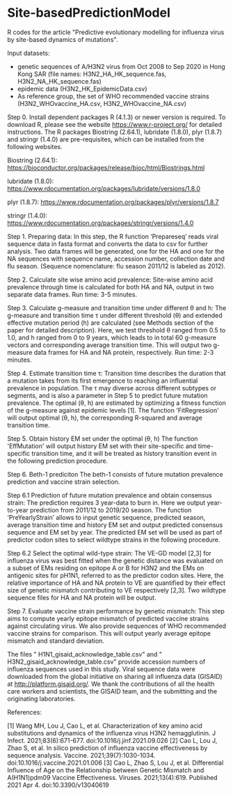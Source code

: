 # Site-basedPredictionModel
R codes for the article "Predictive evolutionary modelling for influenza virus by site-based dynamics of mutations".

Input datasets:
- genetic sequences of A/H3N2 virus from Oct 2008 to Sep 2020 in Hong Kong SAR (file names: H3N2_HA_HK_sequence.fas, H3N2_NA_HK_sequence.fas)
- epidemic data (H3N2_HK_EpidemicData.csv)
- As reference group, the set of WHO recommended vaccine strains (H3N2_WHOvaccine_HA.csv, H3N2_WHOvaccine_NA.csv) 

Step 0.  Install dependent packages 
R (4.1.3) or newer version is required. To download R, please see the website https://www.r-project.org/ for detailed instructions. The R packages Biostring (2.64.1), lubridate (1.8.0), plyr (1.8.7) and stringr (1.4.0) are pre-requisites, which can be installed from the following websites.

Biostring (2.64.1): https://bioconductor.org/packages/release/bioc/html/Biostrings.html

lubridate (1.8.0): https://www.rdocumentation.org/packages/lubridate/versions/1.8.0

plyr (1.8.7): https://www.rdocumentation.org/packages/plyr/versions/1.8.7

stringr (1.4.0): https://www.rdocumentation.org/packages/stringr/versions/1.4.0

Step 1.  Preparing data:
In this step, the R function ‘Prepareseq’ reads viral sequence data in fasta format and converts the data to csv for further analysis. Two data frames will be generated, one for the HA and one for the NA sequences with sequence name, accession number, collection date and flu season. (Sequence nomenclature: flu season 2011/12 is labeled as 2012). 

Step 2.  Calculate site wise amino acid prevalence:
Site-wise amino acid prevalence through time is calculated for both HA and NA, output in two separate data frames. Run time: 3-5 minutes. 

Step 3.  Calculate g-measure and transition time under different θ and h:
The g-measure and transition time τ under different threshold (θ) and extended effective mutation period (h) are calculated (see Methods section of the paper for detailed description). Here, we test threshold θ ranged from 0.5 to 1.0, and h ranged from 0 to 9 years, which leads to in total 60 g-measure vectors and corresponding average transition time. This will output two g-measure data frames for HA and NA protein, respectively. Run time: 2-3 minutes. 

Step 4.  Estimate transition time τ:
Transition time describes the duration that a mutation takes from its first emergence to reaching an influential prevalence in population. The τ may diverse across different subtypes or segments, and is also a parameter in Step 5 to predict future mutation prevalence. The optimal (θ, h) are estimated by optimizing a fitness function of the g-measure against epidemic levels [1]. The function 'FitRegression' will output optimal (θ, h), the corresponding R-squared and average transition time.

Step 5.  Obtain history EM set under the optimal (θ, h)
The function 'EffMutation' will output history EM set with their site-specific and time-specific transition time, and it will be treated as history transition event in the following prediction procedure.

Step 6.  Beth-1 prediciton
The beth-1 consists of future mutation prevalence prediction and vaccine strain selection.

Step 6.1  Prediction of future mutation prevalence and obtain consensus strain:
The prediction requires 3 year-data to burn in. Here we output year-to-year prediction from 2011/12 to 2019/20 season. The function ‘PreYearlyStrain’ allows to input genetic sequence, predicted season, average transition time and history EM set and output predicted consensus sequence and EM set by year. The predicted EM set will be used as part of predictor codon sites to select wildtype strains in the following procedure.

Step 6.2  Select the optimal wild-type strain:
The VE-GD model [2,3] for influenza virus was best fitted when the genetic distance was evaluated on a subset of EMs residing on epitope A or B for H3N2 and the EMs on antigenic sites for pH1N1, referred to as the predictor codon sites. Here, the relative importance of HA and NA protein to VE are quantified by their effect size of genetic mismatch contributing to VE respectively [2,3]. Two wildtype sequence files for HA and NA protein will be output.

Step 7.  Evaluate vaccine strain performance by genetic mismatch:
This step aims to compute yearly epitope mismatch of predicted vaccine strains against circulating virus. We also provide sequences of WHO recommended vaccine strains for comparison. This will output yearly average epitope mismatch and standard deviation.

The files " H1N1_gisaid_acknowledge_table.csv" and " H3N2_gisaid_acknowledge_table.csv" provide accession numbers of influenza sequences used in this study. Viral sequence data were downloaded from the global initiative on sharing all influenza data (GISAID) at http://platform.gisaid.org/. We thank the contributions of all the health care workers and scientists, the GISAID team, and the submitting and the originating laboratories.

References:

[1] Wang MH, Lou J, Cao L, et al. Characterization of key amino acid substitutions and dynamics of the influenza virus H3N2 hemagglutinin. J Infect. 2021;83(6):671-677. doi:10.1016/j.jinf.2021.09.026
[2] Cao L, Lou J, Zhao S, et al. In silico prediction of influenza vaccine effectiveness by sequence analysis. Vaccine. 2021;39(7):1030-1034. doi:10.1016/j.vaccine.2021.01.006
[3] Cao L, Zhao S, Lou J, et al. Differential Influence of Age on the Relationship between Genetic Mismatch and A(H1N1)pdm09 Vaccine Effectiveness. Viruses. 2021;13(4):619. Published 2021 Apr 4. doi:10.3390/v13040619
